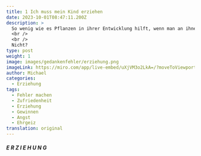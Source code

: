 ```yaml
---
title: 1 Ich muss mein Kind erziehen
date: 2023-10-01T08:47:11.200Z
description: >
  So wenig wie es Pflanzen in ihrer Entwicklung hilft, wenn man an ihnen zieht, so wenig hilft es der Entwicklung von Menschen, wenn man sie erzieht.
  <br />
  <br />
  Nicht? 
type: post
weight: 1
image: images/gedankenfehler/erziehung.png
imageLink: https://miro.com/app/live-embed/uXjVM3o2LkA=/?moveToViewport=-3342,1231,9005,3253&embedId=334850693654
author: Michael
categories:
  - Erziehung
tags:
  - Fehler machen
  - Zufriedenheit
  - Erziehung
  - Gewinnen
  - Angst
  - Ehrgeiz
translation: original
---
```


##### E R Z I E H U N G

